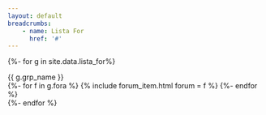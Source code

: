 ```yaml
---
layout: default
breadcrumbs:
    - name: Lista For
      href: '#'
---
```

{%- for g in site.data.lista_for%}
<div class="forum_group">
    <div>
        {{ g.grp_name }}
    </div>
    <div>
        {%- for f in g.fora %}
        {% include forum_item.html forum = f %}
        {%- endfor %}
    </div>
</div>
{%- endfor %}